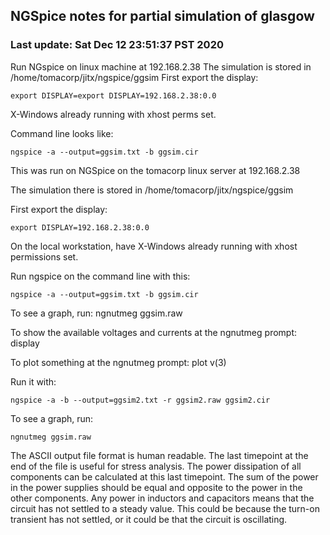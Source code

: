 ## NGSpice notes for partial simulation of glasgow
### Last update: Sat Dec 12 23:51:37 PST 2020

Run NGspice on linux machine at 192.168.2.38
The simulation is stored in /home/tomacorp/jitx/ngspice/ggsim
First export the display:
```
export DISPLAY=export DISPLAY=192.168.2.38:0.0
```
X-Windows already running with xhost perms set.

Command line looks like:
```
ngspice -a --output=ggsim.txt -b ggsim.cir
```

This was run on NGSpice on the tomacorp linux server at 192.168.2.38

The simulation there is stored in /home/tomacorp/jitx/ngspice/ggsim

First export the display:
```
export DISPLAY=192.168.2.38:0.0
```
On the local workstation, have X-Windows already running with xhost permissions set.

Run ngspice on the command line with this:
```
ngspice -a --output=ggsim.txt -b ggsim.cir
```

To see a graph, run:
ngnutmeg ggsim.raw

To show the available voltages and currents at the ngnutmeg prompt:
display

To plot something at the ngnutmeg prompt:
plot v(3)

Run it with:
```
ngspice -a -b --output=ggsim2.txt -r ggsim2.raw ggsim2.cir
```

To see a graph, run:
```
ngnutmeg ggsim.raw
```

The ASCII output file format is human readable.
The last timepoint at the end of the file is useful for stress analysis.
The power dissipation of all components can be calculated at this last timepoint.
The sum of the power in the power supplies should be equal and opposite to the power in the other components.
Any power in inductors and capacitors means that the circuit has not settled to a steady value.
This could be because the turn-on transient has not settled, or it could be that the circuit is oscillating.
